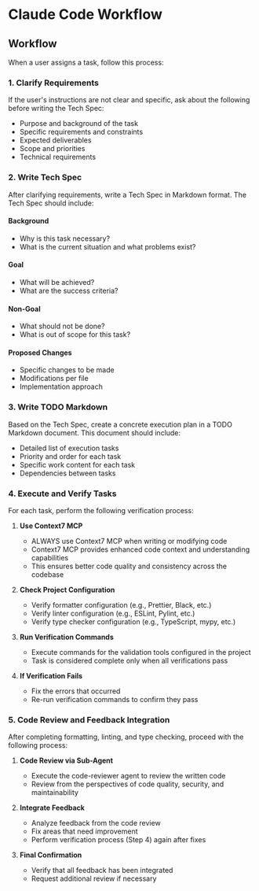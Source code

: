 # Claude Code Workflow

## Workflow

When a user assigns a task, follow this process:

### 1. Clarify Requirements

If the user's instructions are not clear and specific, ask about the following before writing the Tech Spec:

- Purpose and background of the task
- Specific requirements and constraints
- Expected deliverables
- Scope and priorities
- Technical requirements

### 2. Write Tech Spec

After clarifying requirements, write a Tech Spec in Markdown format. The Tech Spec should include:

#### Background
- Why is this task necessary?
- What is the current situation and what problems exist?

#### Goal
- What will be achieved?
- What are the success criteria?

#### Non-Goal
- What should not be done?
- What is out of scope for this task?

#### Proposed Changes
- Specific changes to be made
- Modifications per file
- Implementation approach

### 3. Write TODO Markdown

Based on the Tech Spec, create a concrete execution plan in a TODO Markdown document. This document should include:

- Detailed list of execution tasks
- Priority and order for each task
- Specific work content for each task
- Dependencies between tasks

### 4. Execute and Verify Tasks

For each task, perform the following verification process:

1. **Use Context7 MCP**
   - ALWAYS use Context7 MCP when writing or modifying code
   - Context7 MCP provides enhanced code context and understanding capabilities
   - This ensures better code quality and consistency across the codebase

2. **Check Project Configuration**
   - Verify formatter configuration (e.g., Prettier, Black, etc.)
   - Verify linter configuration (e.g., ESLint, Pylint, etc.)
   - Verify type checker configuration (e.g., TypeScript, mypy, etc.)

3. **Run Verification Commands**
   - Execute commands for the validation tools configured in the project
   - Task is considered complete only when all verifications pass

4. **If Verification Fails**
   - Fix the errors that occurred
   - Re-run verification commands to confirm they pass

### 5. Code Review and Feedback Integration

After completing formatting, linting, and type checking, proceed with the following process:

1. **Code Review via Sub-Agent**
   - Execute the code-reviewer agent to review the written code
   - Review from the perspectives of code quality, security, and maintainability

2. **Integrate Feedback**
   - Analyze feedback from the code review
   - Fix areas that need improvement
   - Perform verification process (Step 4) again after fixes

3. **Final Confirmation**
   - Verify that all feedback has been integrated
   - Request additional review if necessary

